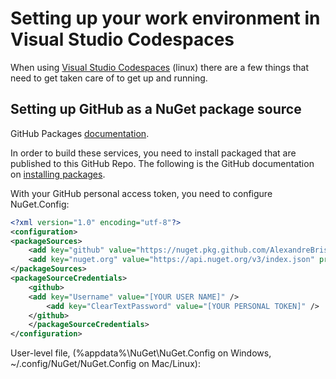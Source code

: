 # Setting up your work environment in Visual Studio Codespaces

When using [Visual Studio Codespaces](https://visualstudio.microsoft.com/services/visual-studio-codespaces/) (linux) there are a few things that need to get taken care of to get up and running.

## Setting up GitHub as a NuGet package source

GitHub Packages [documentation](https://docs.github.com/en/packages).

In order to build these services, you need to install packaged that are published to this GitHub Repo. The following is the GitHub documentation on [installing packages](https://docs.github.com/en/packages/using-github-packages-with-your-projects-ecosystem/configuring-dotnet-cli-for-use-with-github-packages).

With your GitHub personal access token, you need to configure NuGet.Config:

``` xml
<?xml version="1.0" encoding="utf-8"?>
<configuration>
<packageSources>
    <add key="github" value="https://nuget.pkg.github.com/AlexandreBrisebois/index.json" />
    <add key="nuget.org" value="https://api.nuget.org/v3/index.json" protocolVersion="3" />
</packageSources>
<packageSourceCredentials>
    <github>
    <add key="Username" value="[YOUR USER NAME]" />
        <add key="ClearTextPassword" value="[YOUR PERSONAL TOKEN]" />
    </github>
    </packageSourceCredentials>
</configuration>
```

User-level file, (%appdata%\NuGet\NuGet.Config on Windows, ~/.config/NuGet/NuGet.Config on Mac/Linux):